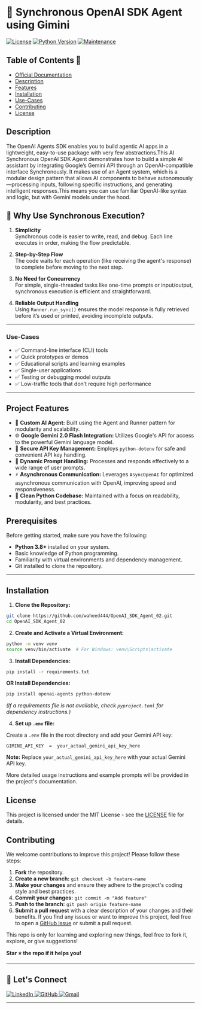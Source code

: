 # 🤖 Synchronous OpenAI SDK Agent using Gimini

[![License](https://img.shields.io/badge/License-MIT-blue.svg)](https://opensource.org/licenses/MIT)
[![Python Version](https://img.shields.io/badge/python-3.9+-blue.svg)](https://www.python.org/)
[![Maintenance](https://img.shields.io/badge/Maintained%3F-yes-green.svg)](https://github.com/waheed444/OpenAI_SDK_Agent_02)


## Table of Contents 🚀

* [Official Documentation](https://openai.github.io/openai-agents-python/running_agents/)
* [Description](#description)
* [Features](#features)
* [Installation](#installation)
* [Use-Cases](#Use-Cases)
* [Contributing](#contributing)
* [License](#license)



## Description
The OpenAI Agents SDK enables you to build agentic AI apps in a lightweight, easy-to-use package with very few abstractions.This AI Synchronous OpenAI SDK Agent demonstrates how to build a simple AI assistant by integrating Google’s Gemini API through an OpenAI-compatible interface Synchronously. It makes use of an Agent system, which is a modular design pattern that allows AI components to behave autonomously—processing inputs, following specific instructions, and generating intelligent responses.This means you can use familiar OpenAI-like syntax and logic, but with Gemini models under the hood.

##  🔁 Why Use Synchronous Execution?

1. **Simplicity**  
   Synchronous code is easier to write, read, and debug. Each line executes in order, making the flow predictable.
2. **Step-by-Step Flow**  
   The code waits for each operation (like receiving the agent's response) to complete before moving to the next step.
3. **No Need for Concurrency**  
   For simple, single-threaded tasks like one-time prompts or input/output, synchronous execution is efficient and straightforward.

4. **Reliable Output Handling**  
   Using `Runner.run_sync()` ensures the model response is fully retrieved before it’s used or printed, avoiding incomplete outputs.

---

### Use-Cases

- ✅ Command-line interface (CLI) tools  
- ✅ Quick prototypes or demos  
- ✅ Educational scripts and learning examples  
- ✅ Single-user applications  
- ✅ Testing or debugging model outputs  
- ✅ Low-traffic tools that don’t require high performance

---


## Project Features

* 🤖 **Custom AI Agent:** Built using the Agent and Runner pattern for modularity and scalability.
* 🌐 **Google Gemini 2.0 Flash Integration:**  Utilizes Google's API for access to the powerful Gemini language model.
* 🔑 **Secure API Key Management:** Employs `python-dotenv` for safe and convenient API key handling.
* 🧠 **Dynamic Prompt Handling:**  Processes and responds effectively to a wide range of user prompts.
* ⚡ **Asynchronous Communication:**  Leverages `AsyncOpenAI` for optimized asynchronous communication with OpenAI, improving speed and responsiveness.
* 🐍 **Clean Python Codebase:**  Maintained with a focus on readability, modularity, and best practices.

## Prerequisites

Before getting started, make sure you have the following:
- **Python 3.8+** installed on your system.
- Basic knowledge of Python programming.
- Familiarity with virtual environments and dependency management.
- Git installed to clone the repository.

---

## Installation

1. **Clone the Repository:**

```bash
git clone https://github.com/waheed444/OpenAI_SDK_Agent_02.git
cd OpenAI_SDK_Agent_02
```

2. **Create and Activate a Virtual Environment:**

```bash
python -m venv venv
source venv/bin/activate  # For Windows: venv\Scripts\activate
```

3. **Install Dependencies:**

```bash
pip install -r requirements.txt
```
**OR Install Dependencies:**
```bash
pip install openai-agents python-dotenv

```

*(If a requirements file is not available, check `pyproject.toml` for dependency instructions.)*

4. **Set up `.env` file:**

Create a `.env` file in the root directory and add your Gemini API key:

```
GIMINI_API_KEY  =  your_actual_gemini_api_key_here 
```

**Note:** Replace `your_actual_gemini_api_key_here` with your actual Gemini API key.

More detailed usage instructions and example prompts will be provided in the project's documentation.

## License

This project is licensed under the MIT License - see the [LICENSE](LICENSE) file for details.


## Contributing
We welcome contributions to improve this project! Please follow these steps:

1. **Fork** the repository.
2. **Create a new branch:** `git checkout -b feature-name`
3. **Make your changes** and ensure they adhere to the project's coding style and best practices.
4. **Commit your changes:** `git commit -m "Add feature"`
5. **Push to the branch:** `git push origin feature-name`
6. **Submit a pull request** with a clear description of your changes and their benefits.
If you find any issues or want to improve this project, feel free to open a [GitHub issue](https://github.com/waheed444/OpenAI_SDK_Agent_02/issues) or submit a pull request.

This repo is only for learning and exploring new things, feel free to fork it, explore, or give suggestions!

**Star ⭐ the repo if it helps you!**

---

## 🙌 Let's Connect

<p align="left">
  <a href="https://www.linkedin.com/in/waheed444/?originalSubdomain=pk)" target="_blank">
    <img src="https://img.shields.io/badge/LinkedIn-blue?style=flat-square&logo=linkedin" alt="LinkedIn">
  </a>
  <a href="https://github.com/waheed444" target="_blank">
    <img src="https://img.shields.io/badge/GitHub-181717?style=flat-square&logo=github&logoColor=white" alt="GitHub">
  </a>
  <a href="waheedahmad5519@gmail.com" target="_blank">
    <img src="https://img.shields.io/badge/Gmail-D14836?style=flat-square&logo=gmail&logoColor=white" alt="Gmail">
  </a>
</p>

---
